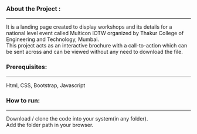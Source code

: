 <h3 align="left">About the Project : </h3>

---
It is a landing page created to display workshops and its details for a national level event called Multicon IOTW organized by Thakur College of Engineering and Technology, Mumbai. <br>
This project acts as an interactive brochure with a call-to-action which can be sent across and can be viewed without any need to download the file.

<h3 align="left">Prerequisites: </h3>

---
Html, CSS, Bootstrap, Javascript

<h3 align="left">How to run: </h3>

---
Download / clone the code into your system(in any folder).<br>
Add the folder path in your browser.
